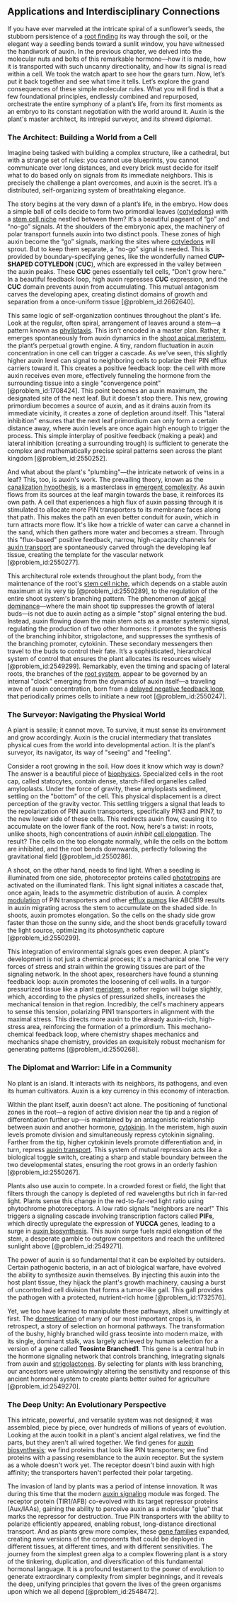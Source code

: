 ## Applications and Interdisciplinary Connections

If you have ever marveled at the intricate spiral of a sunflower’s seeds, the stubborn persistence of a [root finding](@article_id:139857) its way through the soil, or the elegant way a seedling bends toward a sunlit window, you have witnessed the handiwork of auxin. In the previous chapter, we delved into the molecular nuts and bolts of this remarkable hormone—how it is made, how it is transported with such uncanny directionality, and how its signal is read within a cell. We took the watch apart to see how the gears turn. Now, let’s put it back together and see what time it tells. Let’s explore the grand consequences of these simple molecular rules. What you will find is that a few foundational principles, endlessly combined and repurposed, orchestrate the entire symphony of a plant’s life, from its first moments as an embryo to its constant negotiation with the world around it. Auxin is the plant's master architect, its intrepid surveyor, and its shrewd diplomat.

### The Architect: Building a World from a Cell

Imagine being tasked with building a complex structure, like a cathedral, but with a strange set of rules: you cannot use blueprints, you cannot communicate over long distances, and every brick must decide for itself what to do based only on signals from its immediate neighbors. This is precisely the challenge a plant overcomes, and auxin is the secret. It’s a distributed, self-organizing system of breathtaking elegance.

The story begins at the very dawn of a plant’s life, in the embryo. How does a simple ball of cells decide to form two primordial leaves ([cotyledons](@article_id:268697)) with a [stem cell niche](@article_id:153126) nestled between them? It’s a beautiful pageant of “go” and “no-go” signals. At the shoulders of the embryonic apex, the machinery of polar transport funnels auxin into two distinct pools. These zones of high auxin become the “go” signals, marking the sites where [cotyledons](@article_id:268697) will sprout. But to keep them separate, a “no-go” signal is needed. This is provided by boundary-specifying genes, like the wonderfully named **CUP-SHAPED COTYLEDON** (**CUC**), which are expressed in the valley between the auxin peaks. These **CUC** genes essentially tell cells, "Don't grow here." In a beautiful feedback loop, high auxin represses **CUC** expression, and the **CUC** domain prevents auxin from accumulating. This mutual antagonism carves the developing apex, creating distinct domains of growth and separation from a once-uniform tissue [@problem_id:2662640].

This same logic of self-organization continues throughout the plant's life. Look at the regular, often spiral, arrangement of leaves around a stem—a pattern known as [phyllotaxis](@article_id:163854). This isn't encoded in a master plan. Rather, it emerges spontaneously from auxin dynamics in the [shoot apical meristem](@article_id:167513), the plant’s perpetual growth engine. A tiny, random fluctuation in auxin concentration in one cell can trigger a cascade. As we've seen, this slightly higher auxin level can signal to neighboring cells to polarize their PIN efflux carriers toward it. This creates a positive feedback loop: the cell with more auxin receives even more, effectively funneling the hormone from the surrounding tissue into a single "convergence point" [@problem_id:1708424]. This point becomes an auxin maximum, the designated site of the next leaf. But it doesn't stop there. This new, growing primordium becomes a source of auxin, and as it drains auxin from its immediate vicinity, it creates a zone of depletion around itself. This "lateral inhibition" ensures that the next leaf primordium can only form a certain distance away, where auxin levels are once again high enough to trigger the process. This simple interplay of positive feedback (making a peak) and lateral inhibition (creating a surrounding trough) is sufficient to generate the complex and mathematically precise spiral patterns seen across the plant kingdom [@problem_id:2550252].

And what about the plant's "plumbing"—the intricate network of veins in a leaf? This, too, is auxin's work. The prevailing theory, known as the [canalization hypothesis](@article_id:167846), is a masterclass in [emergent complexity](@article_id:201423). As auxin flows from its sources at the leaf margin towards the base, it reinforces its own path. A cell that experiences a high flux of auxin passing through it is stimulated to allocate more PIN transporters to its membrane faces along that path. This makes the path an even better conduit for auxin, which in turn attracts more flow. It's like how a trickle of water can carve a channel in the sand, which then gathers more water and becomes a stream. Through this "flux-based" positive feedback, narrow, high-capacity channels for [auxin transport](@article_id:262213) are spontaneously carved through the developing leaf tissue, creating the template for the vascular network [@problem_id:2550277].

This architectural role extends throughout the plant body, from the maintenance of the root's [stem cell niche](@article_id:153126), which depends on a stable auxin maximum at its very tip [@problem_id:2550289], to the regulation of the entire shoot system's branching pattern. The phenomenon of [apical dominance](@article_id:148587)—where the main shoot tip suppresses the growth of lateral buds—is not due to auxin acting as a simple "stop" signal entering the bud. Instead, auxin flowing down the main stem acts as a master systemic signal, regulating the production of two other hormones: it promotes the synthesis of the branching inhibitor, strigolactone, and suppresses the synthesis of the branching promoter, cytokinin. These secondary messengers then travel to the buds to control their fate. It’s a sophisticated, hierarchical system of control that ensures the plant allocates its resources wisely [@problem_id:2549299]. Remarkably, even the timing and spacing of lateral roots, the branches of the [root system](@article_id:201668), appear to be governed by an internal "clock" emerging from the dynamics of auxin itself—a traveling wave of auxin concentration, born from a [delayed negative feedback loop](@article_id:268890), that periodically primes cells to initiate a new root [@problem_id:2550247].

### The Surveyor: Navigating the Physical World

A plant is sessile; it cannot move. To survive, it must sense its environment and grow accordingly. Auxin is the crucial intermediary that translates physical cues from the world into developmental action. It is the plant's surveyor, its navigator, its way of "seeing" and "feeling".

Consider a root growing in the soil. How does it know which way is down? The answer is a beautiful piece of [biophysics](@article_id:154444). Specialized cells in the root cap, called statocytes, contain dense, starch-filled organelles called amyloplasts. Under the force of gravity, these amyloplasts sediment, settling on the "bottom" of the cell. This physical displacement is a direct perception of the gravity vector. This settling triggers a signal that leads to the repolarization of PIN auxin transporters, specifically PIN3 and PIN7, to the new lower side of these cells. This redirects auxin flow, causing it to accumulate on the lower flank of the root. Now, here's a twist: in roots, unlike shoots, high concentrations of auxin *inhibit* [cell elongation](@article_id:151511). The result? The cells on the top elongate normally, while the cells on the bottom are inhibited, and the root bends downwards, perfectly following the gravitational field [@problem_id:2550286].

A shoot, on the other hand, needs to find light. When a seedling is illuminated from one side, photoreceptor proteins called [phototropins](@article_id:153874) are activated on the illuminated flank. This light signal initiates a cascade that, once again, leads to the asymmetric distribution of auxin. A complex [modulation](@article_id:260146) of PIN transporters and other [efflux pumps](@article_id:142005) like ABCB19 results in auxin migrating across the stem to accumulate on the shaded side. In shoots, auxin promotes elongation. So the cells on the shady side grow faster than those on the sunny side, and the shoot bends gracefully toward the light source, optimizing its photosynthetic capture [@problem_id:2550299].

This integration of environmental signals goes even deeper. A plant's development is not just a chemical process; it's a mechanical one. The very forces of stress and strain within the growing tissues are part of the signaling network. In the shoot apex, researchers have found a stunning feedback loop: auxin promotes the loosening of cell walls. In a turgor-pressurized tissue like a plant [meristem](@article_id:175629), a softer region will bulge slightly, which, according to the physics of pressurized shells, increases the mechanical tension in that region. Incredibly, the cell's machinery appears to sense this tension, polarizing PIN1 transporters in alignment with the maximal stress. This directs more auxin to the already auxin-rich, high-stress area, reinforcing the formation of a primordium. This mechano-chemical feedback loop, where chemistry shapes mechanics and mechanics shape chemistry, provides an exquisitely robust mechanism for generating patterns [@problem_id:2550268].

### The Diplomat and Warrior: Life in a Community

No plant is an island. It interacts with its neighbors, its pathogens, and even its human cultivators. Auxin is a key currency in this economy of interaction.

Within the plant itself, auxin doesn't act alone. The positioning of functional zones in the root—a region of active division near the tip and a region of differentiation further up—is maintained by an antagonistic relationship between auxin and another hormone, [cytokinin](@article_id:190638). In the meristem, high auxin levels promote division and simultaneously repress cytokinin signaling. Farther from the tip, higher cytokinin levels promote differentiation and, in turn, repress [auxin transport](@article_id:262213). This system of mutual repression acts like a biological toggle switch, creating a sharp and stable boundary between the two developmental states, ensuring the root grows in an orderly fashion [@problem_id:2550267].

Plants also use auxin to compete. In a crowded forest or field, the light that filters through the canopy is depleted of red wavelengths but rich in far-red light. Plants sense this change in the red-to-far-red light ratio using phytochrome photoreceptors. A low ratio signals "neighbors are near!" This triggers a signaling cascade involving transcription factors called **PIFs**, which directly upregulate the expression of **YUCCA** genes, leading to a surge in [auxin biosynthesis](@article_id:169477). This auxin surge fuels rapid elongation of the stem, a desperate gamble to outgrow competitors and reach the unfiltered sunlight above [@problem_id:2549271].

The power of auxin is so fundamental that it can be exploited by outsiders. Certain pathogenic bacteria, in an act of biological warfare, have evolved the ability to synthesize auxin themselves. By injecting this auxin into the host plant tissue, they hijack the plant's growth machinery, causing a burst of uncontrolled cell division that forms a tumor-like gall. This gall provides the pathogen with a protected, nutrient-rich home [@problem_id:1732576].

Yet, we too have learned to manipulate these pathways, albeit unwittingly at first. The [domestication](@article_id:260965) of many of our most important crops is, in retrospect, a story of selection on hormonal pathways. The transformation of the bushy, highly branched wild grass teosinte into modern maize, with its single, dominant stalk, was largely achieved by human selection for a version of a gene called **Teosinte Branched1**. This gene is a central hub in the hormone signaling network that controls branching, integrating signals from auxin and [strigolactones](@article_id:150280). By selecting for plants with less branching, our ancestors were unknowingly altering the sensitivity and response of this ancient hormonal system to create plants better suited for agriculture [@problem_id:2549270].

### The Deep Unity: An Evolutionary Perspective

This intricate, powerful, and versatile system was not designed; it was assembled, piece by piece, over hundreds of millions of years of evolution. Looking at the auxin toolkit in a plant's ancient algal relatives, we find the parts, but they aren't all wired together. We find genes for [auxin biosynthesis](@article_id:169477); we find proteins that look like PIN transporters; we find proteins with a passing resemblance to the auxin receptor. But the system as a whole doesn't work yet. The receptor doesn't bind auxin with high affinity; the transporters haven't perfected their polar targeting.

The invasion of land by plants was a period of intense innovation. It was during this time that the modern [auxin signaling](@article_id:155116) module was forged. The receptor protein (TIR1/AFB) co-evolved with its target repressor proteins (Aux/IAAs), gaining the ability to perceive auxin as a molecular "glue" that marks the repressor for destruction. True PIN transporters with the ability to polarize efficiently appeared, enabling robust, long-distance directional transport. And as plants grew more complex, these [gene families](@article_id:265952) expanded, creating new versions of the components that could be deployed in different tissues, at different times, and with different sensitivities. The journey from the simplest green alga to a complex flowering plant is a story of the tinkering, duplication, and diversification of this fundamental hormonal language. It is a profound testament to the power of evolution to generate extraordinary complexity from simpler beginnings, and it reveals the deep, unifying principles that govern the lives of the green organisms upon which we all depend [@problem_id:2548472].